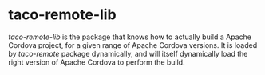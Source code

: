 # taco-remote-lib

*taco-remote-lib* is the package that knows how to actually build a Apache Cordova project, for a given range of Apache Cordova versions. It is loaded by *taco-remote* package dynamically, and will itself dynamically load the right version of Apache Cordova to perform the build.